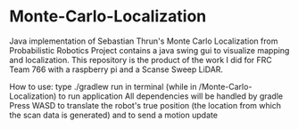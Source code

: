 # Monte-Carlo-Localization
 Java implementation of Sebastian Thrun's Monte Carlo Localization from Probabilistic Robotics
 Project contains a java swing gui to visualize mapping and localization.
 This repository is the product of the work I did for FRC Team 766 with a raspberry pi and a Scanse Sweep LiDAR.

 How to use: type ./gradlew run in terminal (while in /Monte-Carlo-Localization) to run application
 All dependencies will be handled by gradle
 Press WASD to translate the robot's true position (the location from which the scan data is generated) and to send a motion update